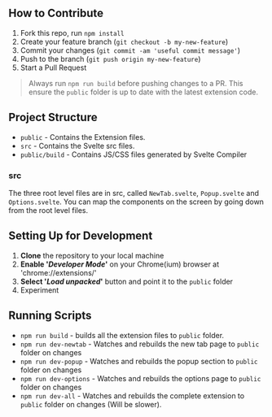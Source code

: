 ## How to Contribute

1.  Fork this repo, run `npm install`
2.  Create your feature branch (`git checkout -b my-new-feature`)
3.  Commit your changes (`git commit -am 'useful commit message'`)
4.  Push to the branch (`git push origin my-new-feature`)
5.  Start a Pull Request

> Always run `npm run build` before pushing changes to a PR. This ensure the `public` folder is up to date with the latest extension code.

## Project Structure
- `public` - Contains the Extension files.
- `src` - Contains the Svelte src files.
- `public/build` - Contains JS/CSS files generated by Svelte Compiler

### src
The three root level files are in src, called `NewTab.svelte`, `Popup.svelte` and `Options.svelte`. You can map the components on the screen by going down from the root level files.

## Setting Up for Development
1. **Clone** the repository to your local machine
2. **Enable '_Developer Mode_'** on your Chrome(ium) browser at 'chrome://extensions/'
3. **Select '_Load unpacked_'** button and point it to the `public` folder
4. Experiment

## Running Scripts
- `npm run build` - builds all the extension files to `public` folder.
- `npm run dev-newtab` - Watches and rebuilds the new tab page to `public` folder on changes
- `npm run dev-popup` - Watches and rebuilds the popup section to `public` folder on changes
- `npm run dev-options` - Watches and rebuilds the options page to `public` folder on changes
- `npm run dev-all` - Watches and rebuilds the complete extension to `public` folder on changes (Will be slower).
